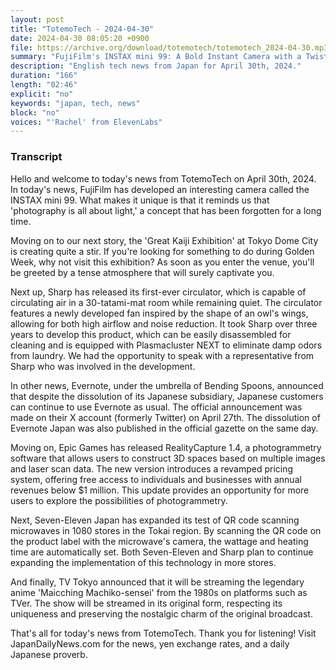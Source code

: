 ```yaml
---
layout: post
title: "TotemoTech - 2024-04-30"
date: 2024-04-30 08:05:20 +0900
file: https://archive.org/download/totemotech/totemotech_2024-04-30.mp3
summary: "FujiFilm's INSTAX mini 99: A Bold Instant Camera with a Twist | 'Great Kaiji Exhibition' Creates Buzz at Tokyo Dome City, & more…"
description: "English tech news from Japan for April 30th, 2024."
duration: "166"
length: "02:46"
explicit: "no"
keywords: "japan, tech, news"
block: "no"
voices: "'Rachel' from ElevenLabs"
---
```


### Transcript

Hello and welcome to today's news from TotemoTech on April 30th, 2024. In today's news, FujiFilm has developed an interesting camera called the INSTAX mini 99. What makes it unique is that it reminds us that 'photography is all about light,' a concept that has been forgotten for a long time.

Moving on to our next story, the 'Great Kaiji Exhibition' at Tokyo Dome City is creating quite a stir. If you're looking for something to do during Golden Week, why not visit this exhibition? As soon as you enter the venue, you'll be greeted by a tense atmosphere that will surely captivate you.

Next up, Sharp has released its first-ever circulator, which is capable of circulating air in a 30-tatami-mat room while remaining quiet. The circulator features a newly developed fan inspired by the shape of an owl's wings, allowing for both high airflow and noise reduction. It took Sharp over three years to develop this product, which can be easily disassembled for cleaning and is equipped with Plasmacluster NEXT to eliminate damp odors from laundry. We had the opportunity to speak with a representative from Sharp who was involved in the development.

In other news, Evernote, under the umbrella of Bending Spoons, announced that despite the dissolution of its Japanese subsidiary, Japanese customers can continue to use Evernote as usual. The official announcement was made on their X account (formerly Twitter) on April 27th. The dissolution of Evernote Japan was also published in the official gazette on the same day.

Moving on, Epic Games has released RealityCapture 1.4, a photogrammetry software that allows users to construct 3D spaces based on multiple images and laser scan data. The new version introduces a revamped pricing system, offering free access to individuals and businesses with annual revenues below $1 million. This update provides an opportunity for more users to explore the possibilities of photogrammetry.

Next, Seven-Eleven Japan has expanded its test of QR code scanning microwaves in 1080 stores in the Tokai region. By scanning the QR code on the product label with the microwave's camera, the wattage and heating time are automatically set. Both Seven-Eleven and Sharp plan to continue expanding the implementation of this technology in more stores.

And finally, TV Tokyo announced that it will be streaming the legendary anime 'Maicching Machiko-sensei' from the 1980s on platforms such as TVer. The show will be streamed in its original form, respecting its uniqueness and preserving the nostalgic charm of the original broadcast.

That's all for today's news from TotemoTech. Thank you for listening!   Visit JapanDailyNews.com for the news, yen exchange rates, and a daily Japanese proverb.
